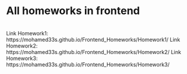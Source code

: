 # All homeworks in frontend

<br>
Link Homework1: https://mohamed33s.github.io/Frontend_Homeworks/Homework1/
Link Homework2: https://mohamed33s.github.io/Frontend_Homeworks/Homework2/
Link Homework3: https://mohamed33s.github.io/Frontend_Homeworks/Homework3/

